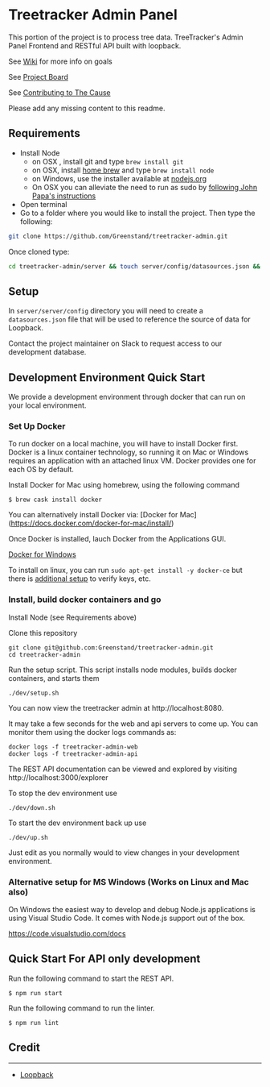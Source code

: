 # Treetracker Admin Panel
This portion of the project is to process tree data. TreeTracker's Admin Panel Frontend and RESTful API built with loopback.

See [Wiki](https://github.com/Greenstand/treetracker-admin-api/wiki) for more info on goals

See [Project Board](https://github.com/orgs/Greenstand/projects/6)

See [Contributing to The Cause](https://github.com/Greenstand/Development-Overview#contributing-to-the-cause)

Please add any missing content to this readme.

## Requirements

- Install Node
   - on OSX , install git and type `brew install git`
   - on OSX, install [home brew](http://brew.sh/) and type `brew install node`
   - on Windows, use the installer available at [nodejs.org](http://nodejs.org/)
   - On OSX you can alleviate the need to run as sudo by [following John Papa's instructions](http://jpapa.me/nomoresudo)
- Open terminal
- Go to a folder where you would like to install the project. Then type the following:
 ```bash
 git clone https://github.com/Greenstand/treetracker-admin.git
 ```
Once cloned type:
```bash
cd treetracker-admin/server && touch server/config/datasources.json && npm install
```

## Setup

In `server/server/config` directory you will need to create a `datasources.json` file that will be used to reference the source of data for Loopback.

Contact the project maintainer on Slack to request access to our development database. 

## Development Environment Quick Start

We provide a development environment through docker that can run on your local environment.

### Set Up Docker
To run docker on a local machine, you will have to install Docker first. Docker is a linux container technology, so running it on Mac or Windows requires an application with an attached linux VM. Docker provides one for each OS by default.

Install Docker for Mac using homebrew, using the following command

```
$ brew cask install docker
```

You can alternatively install Docker via:  [Docker for Mac] (https://docs.docker.com/docker-for-mac/install/)

Once Docker is installed, lauch Docker from the Applications GUI.



[Docker for Windows](https://docs.docker.com/docker-for-windows/install/)

To install on linux, you can run `sudo apt-get install -y docker-ce` but there is [additional setup](https://docs.docker.com/install/linux/docker-ce/ubuntu/#set-up-the-repository) to verify keys, etc.


### Install, build docker containers and go

Install Node (see Requirements above)

Clone this repository

```
git clone git@github.com:Greenstand/treetracker-admin.git
cd treetracker-admin
```

Run the setup script.  This script installs node modules, builds docker containers, and starts them
```
./dev/setup.sh
```


You can now view the treetracker admin at http://localhost:8080.

It may take a few seconds for the web and api servers to come up.  You can monitor them using the docker logs commands as:

```
docker logs -f treetracker-admin-web
docker logs -f treetracker-admin-api

```

The REST API documentation can be viewed and explored by visiting http://localhost:3000/explorer


To stop the dev environment use

```
./dev/down.sh
```

To start the dev environment back up use

```
./dev/up.sh
```


Just edit as you normally would to view changes in your development environment.


### Alternative setup for MS Windows (Works on Linux and Mac also)
On Windows the easiest way to develop and debug Node.js applications is using Visual Studio Code.
It comes with Node.js support out of the box.

https://code.visualstudio.com/docs




## Quick Start For API only development

Run the following command to start the REST API.

```
$ npm run start
```

Run the following command to run the linter.

```
$ npm run lint
```

## Credit
-----------
- [Loopback](https://loopback.io/doc/en/lb3/index.html)

